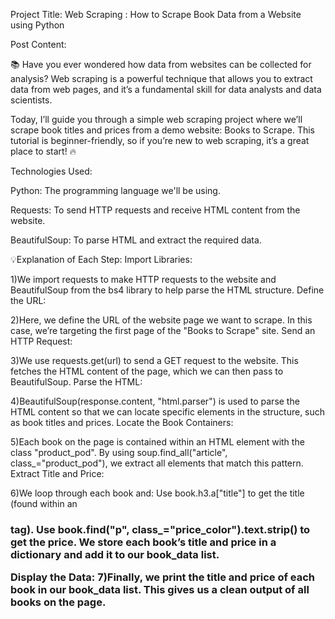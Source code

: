 Project Title:
Web Scraping : How to Scrape Book Data from a Website using Python

Post Content:

📚 Have you ever wondered how data from websites can be collected for analysis? Web scraping is a powerful technique that allows you to extract data from web pages, and it’s a fundamental skill for data analysts and data scientists.

Today, I’ll guide you through a simple web scraping project where we’ll scrape book titles and prices from a demo website: Books to Scrape. This tutorial is beginner-friendly, so if you’re new to web scraping, it’s a great place to start! 🔥

Technologies Used:

Python: The programming language we'll be using.

Requests: To send HTTP requests and receive HTML content from the website.

BeautifulSoup: To parse HTML and extract the required data.

💡Explanation of Each Step:
 Import Libraries:

1)We import requests to make HTTP requests to the website and BeautifulSoup from the bs4 library to help parse the HTML structure.
Define the URL:

2)Here, we define the URL of the website page we want to scrape. In this case, we’re targeting the first page of the "Books to Scrape" site.
Send an HTTP Request:

3)We use requests.get(url) to send a GET request to the website. This fetches the HTML content of the page, which we can then pass to BeautifulSoup.
Parse the HTML:

4)BeautifulSoup(response.content, "html.parser") is used to parse the HTML content so that we can locate specific elements in the structure, such as book titles and prices.
Locate the Book Containers:

5)Each book on the page is contained within an HTML element with the class "product_pod". By using soup.find_all("article", class_="product_pod"), we extract all elements that match this pattern.
Extract Title and Price:

6)We loop through each book and:
Use book.h3.a["title"] to get the title (found within an <h3> tag).
Use book.find("p", class_="price_color").text.strip() to get the price.
We store each book’s title and price in a dictionary and add it to our book_data list.

Display the Data:
7)Finally, we print the title and price of each book in our book_data list. This gives us a clean output of all books on the page.






